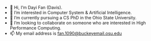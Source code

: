 - 👋 Hi, I’m Dayi Fan (Davis).
- 👀 I’m interested in Computer System & Artificial Intelligence.
- 🌱 I’m currently pursuing a CS PhD in the Ohio State University.
- 💞️ I’m looking to collaborate on someone who are interested in High Performance Computing.
- 📫 My email address is fan.1090@buckeyemail.osu.edu

<!---
Davis-Fan/Davis-Fan is a ✨ special ✨ repository because its `README.md` (this file) appears on your GitHub profile.
You can click the Preview link to take a look at your changes.
--->
